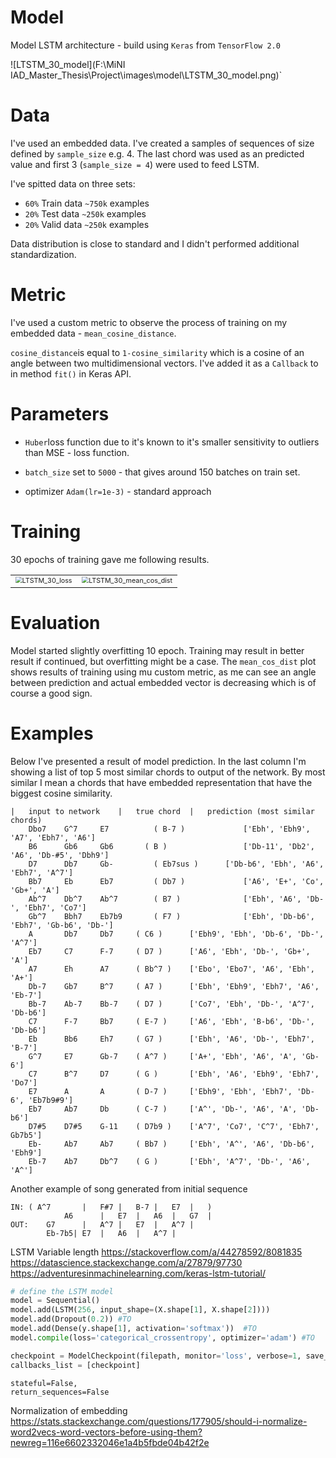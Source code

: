 # Model

Model LSTM architecture - build using `Keras` from `TensorFlow 2.0`

![LTSTM_30_model](F:\MiNI IAD\_Master_Thesis\Project\images\model\LTSTM_30_model.png)`
# Data

I've used an embedded data. I've created  a samples of sequences of size defined by `sample_size` e.g. 4. The last chord was used as an predicted value and first 3 (`sample_size = 4`) were used to feed LSTM. 

I've spitted data on three sets:  

- `60%` Train data `~750k` examples
- `20%` Test data  `~250k` examples
- `20%` Valid data  `~250k` examples

Data distribution is close to standard and I didn't performed additional standardization.


# Metric

I've used a custom metric to observe the process of training on my embedded data - `mean_cosine_distance`.

`cosine_distance`is equal to `1-cosine_similarity` which is a cosine of an angle between two multidimensional vectors.  I've added it as a `Callback` to in method `fit()` in Keras API.

# Parameters

- `Huber`loss function due to it's known to it's smaller sensitivity to outliers than MSE - loss function.

- `batch_size` set to `5000`  -  that gives around 150  batches on train set.

- optimizer `Adam(lr=1e-3)` - standard approach

# Training

30 epochs of training gave me following results.

<table>
  <tr>
    <td><img src="F:\MiNI IAD\_Master_Thesis\Project\images\model\LTSTM_30_loss.png" alt="LTSTM_30_loss" style="zoom:67%;" />
	</td>
	<td><img src="F:\MiNI IAD\_Master_Thesis\Project\images\model\LTSTM_30_mean_cos_dist.png" alt="LTSTM_30_mean_cos_dist" style="zoom:67%;" />
	</td>
  </tr>
</table>

# Evaluation

Model started slightly overfitting 10 epoch. Training may result in better result if continued, but overfitting might be a case. The `mean_cos_dist` plot shows results of training using mu custom metric, as me can see an angle between prediction and actual embedded vector is decreasing which is of course a good sign.

# Examples

Below I've presented a result of model prediction. In the last column I'm showing a list of top 5 most similar chords to output of the network. By most similar I mean a chords that have embedded representation that have the biggest cosine similarity.

```
| 	input to network   	|	true chord 	|	prediction (most similar chords)	
    Dbo7	G^7		E7			( B-7 )				['Ebh', 'Ebh9', 'A7', 'Ebh7', 'A6']
    B6		Gb6		Gb6		  ( B )					['Db-11', 'Db2', 'A6', 'Db-#5', 'Dbh9']
    D7		Db7		Gb-			( Eb7sus )		['Db-b6', 'Ebh', 'A6', 'Ebh7', 'A^7']
    Bb7		Eb		Eb7			( Db7 )				['A6', 'E+', 'Co', 'Gb+', 'A']
    Ab^7	Db^7	Ab^7		( B7 )				['Ebh', 'A6', 'Db-', 'Ebh7', 'Co7']
    Gb^7	Bbh7	Eb7b9		( F7 )				['Ebh', 'Db-b6', 'Ebh7', 'Gb-b6', 'Db-']
    A		Db7		Db7		( C6 )		['Ebh9', 'Ebh', 'Db-6', 'Db-', 'A^7']
    Eb7		C7		F-7		( D7 )		['A6', 'Ebh', 'Db-', 'Gb+', 'A']
    A7		Eh		A7		( Bb^7 )	['Ebo', 'Ebo7', 'A6', 'Ebh', 'A+']
    Db-7	Gb7		B^7		( A7 )		['Ebh', 'Ebh9', 'Ebh7', 'A6', 'Eb-7']
    Bb-7	Ab-7	Bb-7	( D7 )		['Co7', 'Ebh', 'Db-', 'A^7', 'Db-b6']
    C7		F-7		Bb7		( E-7 )		['A6', 'Ebh', 'B-b6', 'Db-', 'Db-b6']
    Eb		Bb6		Eh7		( G7 )		['Ebh', 'A6', 'Db-', 'Ebh7', 'B-7']
    G^7		E7		Gb-7	( A^7 )		['A+', 'Ebh', 'A6', 'A', 'Gb-6']
    C7		B^7		D7		( G )		['Ebh', 'A6', 'Ebh9', 'Ebh7', 'Do7']
    E7		A		A		( D-7 )		['Ebh9', 'Ebh', 'Ebh7', 'Db-6', 'Eb7b9#9']
    Eb7		Ab7		Db		( C-7 )		['A^', 'Db-', 'A6', 'A', 'Db-b6']
    D7#5	D7#5	G-11	( D7b9 )	['A^7', 'Co7', 'C^7', 'Ebh7',  Gb7b5']
    Eb-		Ab7		Ab7		( Bb7 )		['Ebh', 'A^', 'A6', 'Db-b6', 'Ebh9']
    Eb-7	Ab7		Db^7	( G )		['Ebh', 'A^7', 'Db-', 'A6', 'A^']
```

Another example of song generated from initial sequence 

```
IN: ( A^7		|	F#7 |	B-7	|	E7	|	) 
 			A6		|	E7	|	A6	|	G7	|	  
OUT: 	G7		|	A^7	|	E7	|	A^7	|	  
  		Eb-7b5|	E7	|	A6	|	A^7	|	  
```

LSTM Variable length 
    https://stackoverflow.com/a/44278592/8081835
    https://datascience.stackexchange.com/a/27879/97730
    https://adventuresinmachinelearning.com/keras-lstm-tutorial/

```python
# define the LSTM model
model = Sequential()
model.add(LSTM(256, input_shape=(X.shape[1], X.shape[2])))
model.add(Dropout(0.2)) #TO
model.add(Dense(y.shape[1], activation='softmax'))  #TO
model.compile(loss='categorical_crossentropy', optimizer='adam') #TO
```

```python
checkpoint = ModelCheckpoint(filepath, monitor='loss', verbose=1, save_best_only=True, mode='min')
callbacks_list = [checkpoint]
```

```
stateful=False,
return_sequences=False
```

Normalization of embedding https://stats.stackexchange.com/questions/177905/should-i-normalize-word2vecs-word-vectors-before-using-them?newreg=116e6602332046e1a4b5fbde04b42f2e